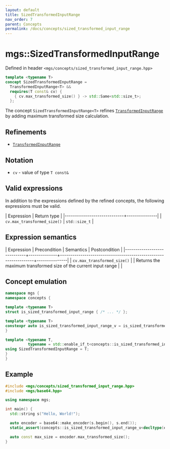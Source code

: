 ```yaml
---
layout: default
title: SizedTransformedInputRange
nav_order: 7
parent: Concepts
permalink: /docs/concepts/sized_transformed_input_range
---
```


# mgs::SizedTransformedInputRange

Defined in header `<mgs/concepts/sized_transformed_input_range.hpp>`

```cpp
template <typename T>
concept SizedTransformedInputRange =
  TransformedInputRange<T> &&
  requires(T const& cv) {
    { cv.max_transformed_size() } -> std::Same<std::size_t>;
  };
```

The concept `SizedTransformedInputRange<T>` refines [`TransformedInputRange`](/docs/concepts/transformed_input_range) by adding maximum transformed size calculation.

## Refinements

* [`TransformedInputRange`](/docs/concepts/transformed_input_range)

## Notation

* `cv` - value of type `T const&`

## Valid expressions

In addition to the expressions defined by the refined concepts, the following expressions must be valid.

| Expression                  | Return type   |
|-----------------------------+---------------|
| `cv.max_transformed_size()` | `std::size_t` |

## Expression semantics

| Expression                  | Precondition | Semantics                                                       | Postcondition |
|-----------------------------+--------------+-----------------------------------------------------------------+---------------|
| `cv.max_transformed_size()` |              | Returns the maximum transformed size of the current input range |               |

## Concept emulation

```cpp
namespace mgs {
namespace concepts {

template <typename T>
struct is_sized_transformed_input_range { /* ... */ };

template <typename T>
constexpr auto is_sized_transformed_input_range_v = is_sized_transformed_input_range<T>::value;
}

template <typename T,
          typename = std::enable_if_t<concepts::is_sized_transformed_input_range_v<T>>>
using SizedTransformedInputRange = T;
}
}
```

## Example

```cpp
#include <mgs/concepts/sized_transformed_input_range.hpp>
#include <mgs/base64.hpp>

using namespace mgs;

int main() {
  std::string s("Hello, World!");

  auto encoder = base64::make_encoder(s.begin(), s.end());
  static_assert(concepts::is_sized_transformed_input_range_v<decltype(encoder)>, "");

  auto const max_size = encoder.max_transformed_size();
}
```
